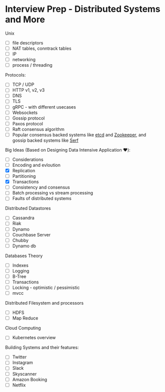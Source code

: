 # Interview Prep - Distributed Systems and More

Unix
- [ ] file descriptors
- [ ] NAT tables, conntrack tables
- [ ] IP
- [ ] networking
- [ ] process / threading

Protocols:
- [ ] TCP / UDP
- [ ] HTTP v1, v2, v3
- [ ] DNS
- [ ] TLS
- [ ] gRPC - with different usecases
- [ ] Websockets
- [ ] Gossip protocol
- [ ] Paxos protocol
- [ ] Raft consensus algorithm
- [ ] Popular consensus backed systems like [etcd](https://github.com/coreos/etcd) and [Zookeeper](https://zookeeper.apache.org/), and gossip backed systems like [Serf](https://www.google.co.uk/search?q=serf+gossip&oq=serf+gossip&aqs=chrome..69i57.2442j0j1&sourceid=chrome&ie=UTF-8)

Big Ideas (Based on Designing Data Intensive Application ♥️):
- [ ] Considerations
- [ ] Encoding and evloution
- [x] Replication
- [ ] Partitioning
- [x] Transactions
- [ ] Consistency and consensus
- [ ] Batch processing vs stream processing
- [ ] Faults of distributed systems

Distributed Datastores
- [ ] Cassandra 
- [ ] Riak
- [ ] Dynamo
- [ ] Couchbase Server
- [ ] Chubby
- [ ] Dynamo db

Databases Theory
- [ ] Indexes
- [ ] Logging
- [ ] B-Tree
- [ ] Transactions
- [ ] Locking - optimistic / pessimistic
- [ ] mvcc

Distributed Filesystem and processors
- [ ] HDFS
- [ ] Map Reduce 

Cloud Computing
- [ ] Kubernetes overview 

Building Systems and their features:
- [ ] Twitter
- [ ] Instagram
- [ ] Slack
- [ ] Skyscanner
- [ ] Amazon Booking
- [ ] Netflix
